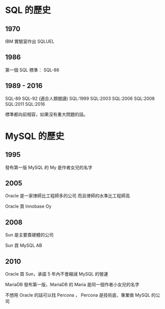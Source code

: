 # SQL 的歷史

## 1970

IBM 實驗室作出 SQLUEL

## 1986

第一個 SQL 標準： SQL-86

## 1989 - 2016

SQL-89
SQL-92  (適合人類閱讀)
SQL:1999
SQL:2003
SQL:2006
SQL:2008
SQL:2011
SQL:2016

標準都向前相容，如果沒有重大問題的話。

# MySQL 的歷史

## 1995

發布第一版 MySQL 的 My 是作者女兒的名字

## 2005

Oracle 是一家律師比工程師多的公司
而且律師的水準比工程師高

Oracle 買 Innobase Oy

## 2008

Sun 是主要賣硬體的公司

Sun 買 MySQL AB

## 2010

Oracle 買 Sun，承諾 5 年內不會縮減 MySQL 的營運

MariaDB 發布第一版，MariaDB 的 Maria 是同一個作者小女兒的名字

不想用 Oracle 的話可以找 Percona ， Percona 是技術底、專業做 MySQL 的公司